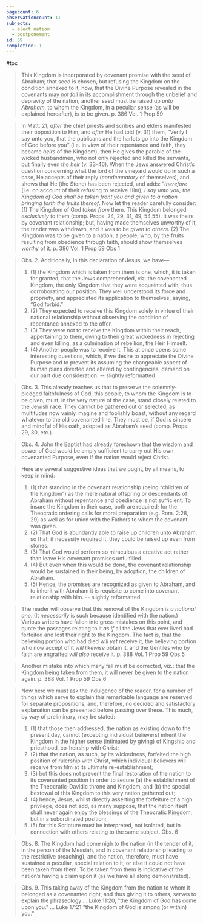 ```yaml
---
pagecount: 6
observationcount: 11
subjects:
  - elect nation
  - postponement
id: 59
completion: 1
---
```

#toc

>This Kingdom is incorporated by covenant promise with the seed of Abraham; that seed is chosen, but refusing the Kingdom on the condition annexed to it, now, that the Divine Purpose revealed in the covenants may *not fail* in its accomplishment through the unbelief and depravity of the nation, another seed must be raised up *unto Abraham*, to whom the Kingdom, in a peculiar sense (as will be explained hereafter), is to be given.
>p. 386 Vol. 1 Prop 59

>In Matt. 21, *after* the chief priests and scribes and elders manifested their opposition to Him, and *after* He had told (v. 31) them, “Verily I say unto you, that the publicans and the harlots go into the Kingdom of God before you” (i.e. in view of their repentance and faith, they became *heirs* of the Kingdom), then He gives the parable of the wicked husbandmen, who not only rejected and killed the servants, but finally even *the heir* (v. 33-46). When the Jews answered Christ’s question concerning what the lord of the vineyard would do in such a case, He accepts of their reply (*condemnatory* of themselves), and shows that He (the Stone) has been rejected, and adds: “*therefore* (i.e. on account of their refusing to receive Him), *I say unto you, the Kingdom of God shall be taken front you and given to a nation bringing forth the fruits thereof*. Now let the reader carefully consider: (1) The Kingdom of God *taken from* them. This Kingdom belonged *exclusively* to them (comp. Props. 24, 29, 31, 49, 54,55). It was theirs by covenant relationship; but, having made themselves unworthy of it, the tender was withdrawn, and it was to be *given to others*. (2) The Kingdom was to be given to a nation, a people, who, by the fruits resulting from obedience through faith, should show themselves *worthy* of it.
>p. 386 Vol. 1 Prop 59 Obs 1

>Obs. 2. Additionally, in this declaration of Jesus, we have—
>1. (1) the Kingdom which is taken from them is one, which, it is taken for granted, that the Jews comprehended, viz. the covenanted Kingdom, the only Kingdom that they were acquainted with, thus corroborating our position. They well understood its force and propriety, and appreciated its application to themselves, saying, “God forbid.” 
>2. (2) They expected to receive this Kingdom solely in virtue of their national relationship without observing the condition of repentance annexed to the offer. 
>3. (3) They were not to receive the Kingdom within their reach, appertaining to them, owing to their great wickedness in rejecting and even killing, as a culmination of rebellion, the Heir Himself. 
>4. (4) Another people was to receive it. This at once opens some interesting questions, which, if we desire to appreciate the Divine Purpose and to prevent its assuming the changeable aspect of human plans diverted and altered by contingencies, demand on our part due consideration.
>-- slightly reformatted

>Obs. 3. This already teaches us that to preserve the solemnly-pledged faithfulness of God, this people, to whom the Kingdom is to be given, must, in the very nature of the case, stand closely related to the Jewish race. They cannot be gathered out or selected, as multitudes now vainly imagine and foolishly boast, without any regard whatever to the old covenanted line. They must be, if God is sincere and mindful of His oath, adopted as Abraham’s seed (comp. Props. 29, 30, etc.).

>Obs. 4. John the Baptist had already foreshown that the wisdom and power of God would be amply sufficient to carry out His own covenanted Purpose, even if the nation would reject Christ.

>Here are several suggestive ideas that we ought, by all means, to keep in mind: 
>1. (1) that standing in the covenant relationship (being “children of the Kingdom”) as the mere natural offspring or descendants of Abraham without repentance and obedience is not sufficient. To insure the Kingdom in their case, both are required; for the Theocratic ordering calls for moral preparation (e.g. Rom. 2:28, 29) as well as for union with the Fathers to whom the covenant was given. 
>2. (2) That God is abundantly able to raise up children unto Abraham, so that, if necessity required it, they could be raised up even from stones. 
>3. (3) That God would perform so miraculous a creative act rather than leave His covenant promises unfulfilled. 
>4. (4) But even when this would be done, the covenant relationship would be sustained in their being, by adoption, the children of Abraham. 
>5. (5) Hence, the promises are recognized as given to Abraham, and to inherit with Abraham it is requisite to come into covenant relationship with him.
>-- slightly reformatted

>The reader will observe that this removal of the Kingdom is *a national one*. (It *necessarily* is such because identified with the nation.) Various writers have fallen into gross mistakes on this point, and quote the passages relating to it *as if* all the Jews that ever lived had forfeited and lost their right to the Kingdom. The fact is, that the believing portion who had died *will yet* receive it, the believing portion who now accept of it *will likewise* obtain it, and the Gentiles who by faith are engrafted *will also* receive it.
>p. 388 Vol. 1 Prop 59 Obs 5

>Another mistake into which many fall must be corrected, viz.: that the Kingdom being taken from them, it will never be given to the nation again.
>p. 388 Vol. 1 Prop 59 Obs 6

>Now here we must ask the indulgence of the reader, for a number of things which serve to explain this remarkable language are reserved for separate propositions, and, therefore, no decided and satisfactory explanation can be presented before passing over these. This much, by way of preliminary, may be stated:
>1. (1) that those then addressed, the nation as existing down to the present day, cannot (excepting individual believers) inherit the Kingdom in the higher sense (intimated by giving) of Kingship and priesthood, co-heirship with Christ; 
>2. (2) that the nation, as such, by its wickedness, forfeited the high position of rulership with Christ, which individual believers will receive from film at its ultimate re-establishment; 
>3. (3) but this does not prevent the final restoration of the nation to its covenanted position in order to secure (a) the establishment of the Theocratic-Davidic throne and Kingdom, and (b) the special bestowal of this Kingdom to this very nation gathered out; 
>4. (4) hence, Jesus, whilst directly asserting the forfeiture of a high privilege, does not add, as many suppose, that the nation itself shall never again enjoy the blessings of the Theocratic Kingdom, but in a subordinated position; 
>5. (5) for this Scripture must be interpreted, not isolated, but in connection with others relating to the same subject.
>Obs. 6

>Obs. 8. The Kingdom had come nigh to the nation (in the tender of it, in the person of the Messiah, and in covenant relationship leading to the restrictive preaching), and the nation, therefore, must have sustained a peculiar, special relation to it, or else it could not have been taken from them. To be taken from them is indicative of the nation’s having a claim upon it (as we have all along demonstrated).

>Obs. 9. This taking away of the Kingdom from the nation to whom it belonged as a covenanted right, and thus giving it to others, serves to explain the phraseology ... Luke 11:20, "the Kingdom of God has come upon you." ... Luke 17:21 "the Kingdom of God is among (or within) you."

